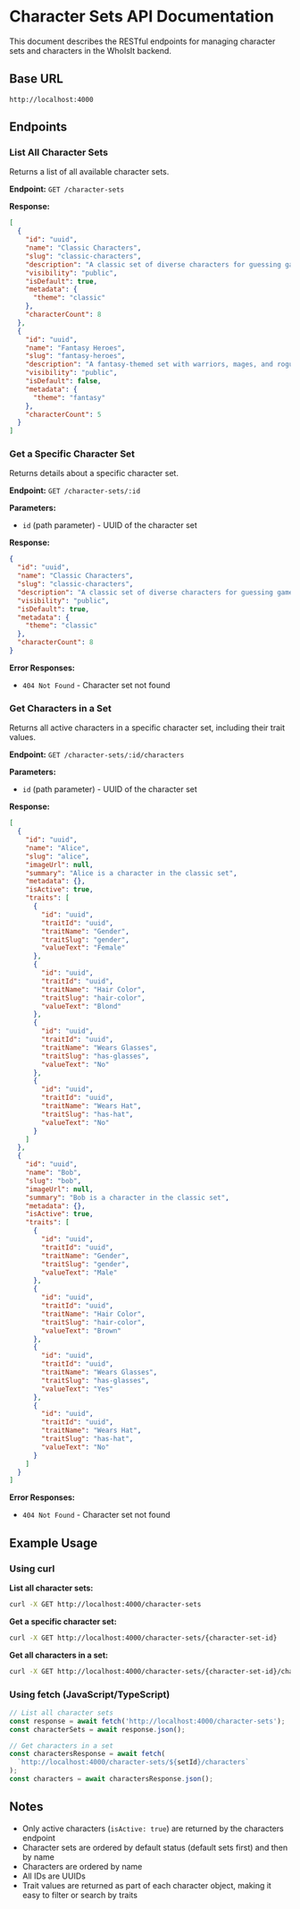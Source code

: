 # Character Sets API Documentation

This document describes the RESTful endpoints for managing character sets and characters in the WhoIsIt backend.

## Base URL

```
http://localhost:4000
```

## Endpoints

### List All Character Sets

Returns a list of all available character sets.

**Endpoint:** `GET /character-sets`

**Response:**

```json
[
  {
    "id": "uuid",
    "name": "Classic Characters",
    "slug": "classic-characters",
    "description": "A classic set of diverse characters for guessing games",
    "visibility": "public",
    "isDefault": true,
    "metadata": {
      "theme": "classic"
    },
    "characterCount": 8
  },
  {
    "id": "uuid",
    "name": "Fantasy Heroes",
    "slug": "fantasy-heroes",
    "description": "A fantasy-themed set with warriors, mages, and rogues",
    "visibility": "public",
    "isDefault": false,
    "metadata": {
      "theme": "fantasy"
    },
    "characterCount": 5
  }
]
```

### Get a Specific Character Set

Returns details about a specific character set.

**Endpoint:** `GET /character-sets/:id`

**Parameters:**
- `id` (path parameter) - UUID of the character set

**Response:**

```json
{
  "id": "uuid",
  "name": "Classic Characters",
  "slug": "classic-characters",
  "description": "A classic set of diverse characters for guessing games",
  "visibility": "public",
  "isDefault": true,
  "metadata": {
    "theme": "classic"
  },
  "characterCount": 8
}
```

**Error Responses:**
- `404 Not Found` - Character set not found

### Get Characters in a Set

Returns all active characters in a specific character set, including their trait values.

**Endpoint:** `GET /character-sets/:id/characters`

**Parameters:**
- `id` (path parameter) - UUID of the character set

**Response:**

```json
[
  {
    "id": "uuid",
    "name": "Alice",
    "slug": "alice",
    "imageUrl": null,
    "summary": "Alice is a character in the classic set",
    "metadata": {},
    "isActive": true,
    "traits": [
      {
        "id": "uuid",
        "traitId": "uuid",
        "traitName": "Gender",
        "traitSlug": "gender",
        "valueText": "Female"
      },
      {
        "id": "uuid",
        "traitId": "uuid",
        "traitName": "Hair Color",
        "traitSlug": "hair-color",
        "valueText": "Blond"
      },
      {
        "id": "uuid",
        "traitId": "uuid",
        "traitName": "Wears Glasses",
        "traitSlug": "has-glasses",
        "valueText": "No"
      },
      {
        "id": "uuid",
        "traitId": "uuid",
        "traitName": "Wears Hat",
        "traitSlug": "has-hat",
        "valueText": "No"
      }
    ]
  },
  {
    "id": "uuid",
    "name": "Bob",
    "slug": "bob",
    "imageUrl": null,
    "summary": "Bob is a character in the classic set",
    "metadata": {},
    "isActive": true,
    "traits": [
      {
        "id": "uuid",
        "traitId": "uuid",
        "traitName": "Gender",
        "traitSlug": "gender",
        "valueText": "Male"
      },
      {
        "id": "uuid",
        "traitId": "uuid",
        "traitName": "Hair Color",
        "traitSlug": "hair-color",
        "valueText": "Brown"
      },
      {
        "id": "uuid",
        "traitId": "uuid",
        "traitName": "Wears Glasses",
        "traitSlug": "has-glasses",
        "valueText": "Yes"
      },
      {
        "id": "uuid",
        "traitId": "uuid",
        "traitName": "Wears Hat",
        "traitSlug": "has-hat",
        "valueText": "No"
      }
    ]
  }
]
```

**Error Responses:**
- `404 Not Found` - Character set not found

## Example Usage

### Using curl

**List all character sets:**

```bash
curl -X GET http://localhost:4000/character-sets
```

**Get a specific character set:**

```bash
curl -X GET http://localhost:4000/character-sets/{character-set-id}
```

**Get all characters in a set:**

```bash
curl -X GET http://localhost:4000/character-sets/{character-set-id}/characters
```

### Using fetch (JavaScript/TypeScript)

```typescript
// List all character sets
const response = await fetch('http://localhost:4000/character-sets');
const characterSets = await response.json();

// Get characters in a set
const charactersResponse = await fetch(
  `http://localhost:4000/character-sets/${setId}/characters`
);
const characters = await charactersResponse.json();
```

## Notes

- Only active characters (`isActive: true`) are returned by the characters endpoint
- Character sets are ordered by default status (default sets first) and then by name
- Characters are ordered by name
- All IDs are UUIDs
- Trait values are returned as part of each character object, making it easy to filter or search by traits
